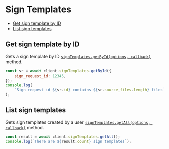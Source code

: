 # Sign Templates

<!-- TODO autogenerate description -->

<!-- START doctoc generated TOC please keep comment here to allow auto update -->
<!-- DON'T EDIT THIS SECTION, INSTEAD RE-RUN doctoc TO UPDATE -->

- [Get sign template by ID](#get-sign-template-by-id)
- [List sign templates](#list-sign-templates)

<!-- END doctoc generated TOC please keep comment here to allow auto update -->

<!-- TODO autogenerate -->

## Get sign template by ID

Gets a sign template by ID [`signTemplates.getById(options, callback)`](http://opensource.box.com/box-node-sdk/jsdoc/SignTemplatesManager.html#getById)
method.

<!-- sample get_sign_templates_id -->

```js
const sr = await client.signTemplates.getById({
	sign_request_id: 12345,
});
console.log(
	`Sign request id ${sr.id} contains ${sr.source_files.length} files`
);
```

## List sign templates

Gets sign templates created by a user [`signTemplates.getAll(options, callback)`](http://opensource.box.com/box-node-sdk/jsdoc/SignTemplatesManager.html#getAll)
method.

<!-- sample get_sign_templates -->

```js
const result = await client.signTemplates.getAll();
console.log(`There are ${result.count} sign templates`);
```
